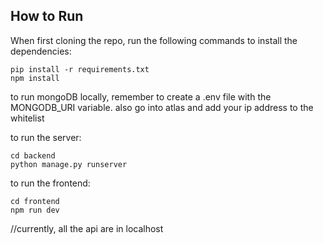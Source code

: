 ## How to Run

When first cloning the repo, run the following commands to install the dependencies:

```
pip install -r requirements.txt
npm install
```

to run mongoDB locally, remember to create a .env file with the MONGODB_URI variable.
also go into atlas and add your ip address to the whitelist


to run the server:

```
cd backend
python manage.py runserver
```


to run the frontend:

```
cd frontend
npm run dev
``` 

//currently, all the api are in localhost